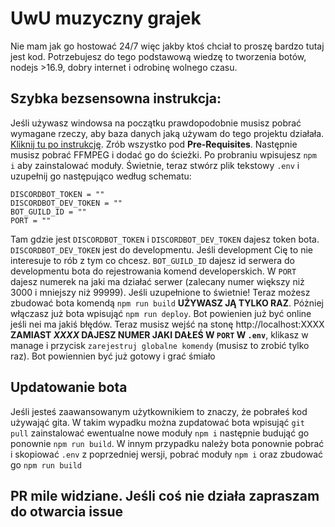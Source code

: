 # UwU muzyczny grajek
Nie mam jak go hostować 24/7 więc jakby ktoś chciał to proszę bardzo tutaj jest kod. Potrzebujesz do tego podstawową wiedzę to tworzenia botów, nodejs >16.9, dobry internet i odrobinę wolnego czasu. 

## Szybka bezsensowna instrukcja:
Jeśli używasz windowsa na początku prawdopodobnie musisz pobrać wymagane rzeczy, aby baza danych jaką używam do tego projektu działała. [Kliknij tu po instrukcję](https://enmap.evie.dev/install/#pre-requisites). Zrób wszystko pod **Pre-Requisites**. Następnie musisz pobrać FFMPEG i dodać go do ścieżki. Po probraniu wpisujesz `npm i` aby zainstalować moduły. Świetnie, teraz stwórz plik tekstowy `.env` i uzupełnij go następująco według schematu:
```env
DISCORDBOT_TOKEN = ""
DISCORDBOT_DEV_TOKEN = ""
BOT_GUILD_ID = ""
PORT = ""
```
Tam gdzie jest `DISCORDBOT_TOKEN` i `DISCORDBOT_DEV_TOKEN` dajesz token bota. `DISCORDBOT_DEV_TOKEN` jest do developmentu. Jeśli development Cię to nie interesuje to rób z tym co chcesz.
`BOT_GUILD_ID` dajesz id serwera do developmentu bota do rejestrowania komend developerskich. W `PORT` dajesz numerek na jaki ma działać serwer (zalecany numer większy niż 3000 i mniejszy niż 99999).
Jeśli uzupełnione to świetnie! Teraz możesz zbudować bota komendą `npm run build` **UŻYWASZ JĄ TYLKO RAZ**. Póżniej włączasz już bota wpisująć `npm run deploy`. Bot powienien już być online jeśli nei ma jakiś błędów. Teraz musisz wejść na stonę http://localhost:XXXX **ZAMIAST *XXXX* DAJESZ NUMER JAKI DAŁEŚ W `PORT` W `.env`**, klikasz w manage i przycisk `zarejestruj globalne komendy` (musisz to zrobić tylko raz).
Bot powiennien być już gotowy i grać śmiało

## Updatowanie bota
Jeśli jesteś zaawansowanym użytkownikiem to znaczy, że pobrałeś kod używająć gita. W takim wypadku można zupdatować bota wpisująć `git pull` zainstalować ewentualne nowe moduły `npm i` następnie budująć go ponownie `npm run build`.
W innym przypadku należy bota ponownie pobrać i skopiować `.env` z poprzedniej wersji, pobrać moduły `npm i` oraz zbudować go `npm run build`

## PR mile widziane. Jeśli coś nie działa zapraszam do otwarcia issue

